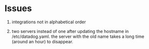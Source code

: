 # Issues

1. integrations not in alphabetical order


2. two servers instead of one after updating the hostname in /etc/datadog.yaml. the server with the old name takes a long time (around an hour) to disappear.

